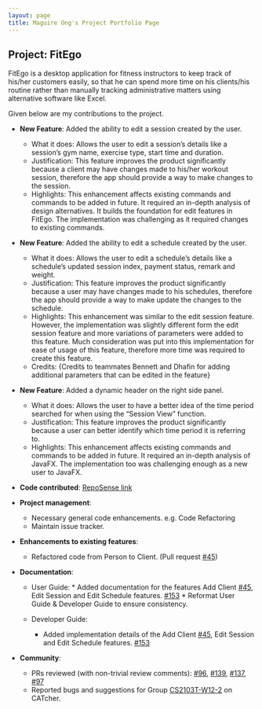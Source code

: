 ```yaml
---
layout: page
title: Maguire Ong's Project Portfolio Page
---
```


## Project: FitEgo

FitEgo is a desktop application for fitness instructors to keep track of his/her customers easily, so that he can spend more time on his clients/his routine rather than manually tracking administrative matters using alternative software like Excel.

Given below are my contributions to the project.

* **New Feature**: Added the ability to edit a session created by the user.
  * What it does: Allows the user to edit a session’s details like a session’s gym name, exercise type, start time and duration.
  * Justification: This feature improves the product significantly because a client may have changes made to his/her workout session, therefore the app should provide a way to make changes to the session.
  * Highlights: This enhancement affects existing commands and commands to be added in future. It required an in-depth analysis of design alternatives.
                It builds the foundation for edit features in FitEgo. The implementation was challenging as it required changes to existing commands.

* **New Feature**: Added the ability to edit a schedule created by the user.
  * What it does: Allows the user to edit a schedule’s details like a schedule’s updated session index, payment status, remark and weight.
  * Justification: This feature improves the product significantly because a user may have changes made to his schedules, therefore the app should provide a way to make update the changes to the schedule.
  * Highlights: This enhancement was similar to the edit session feature. However, the implementation was slightly different form the edit session feature and more variations of parameters were added to this feature. 
                Much consideration was put into this implementation for ease of usage of this feature, therefore more time was required to create this feature.
  * Credits: {Credits to teammates Bennett and Dhafin for adding additional parameters that can be edited in the feature}

<div style="page-break-after: always;"></div>

* **New Feature**: Added a dynamic header on the right side panel.
  * What it does: Allows the user to have a better idea of the time period searched for when using the “Session View” function.
  * Justification: This feature improves the product significantly because a user can better identify which time period it is referring to.
  * Highlights: This enhancement affects existing commands and commands to be added in future. It required an in-depth analysis of JavaFX.
                The implementation too was challenging enough as a new user to JavaFX.

* **Code contributed**: [RepoSense link](https://nus-cs2103-ay2021s1.github.io/tp-dashboard/#breakdown=true&search=maguireong&sort=groupTitle&sortWithin=title&since=2020-08-14&timeframe=commit&mergegroup=&groupSelect=groupByRepos&checkedFileTypes=docs~functional-code~test-code~other&tabOpen=true&tabType=authorship&tabAuthor=maguireong&tabRepo=AY2021S1-CS2103T-T13-3%2Ftp%5Bmaster%5D&authorshipIsMergeGroup=false&authorshipFileTypes=docs~functional-code~test-code)

* **Project management**:
  *	Necessary general code enhancements. e.g. Code Refactoring
  *	Maintain issue tracker.

* **Enhancements to existing features**:
  * Refactored code from Person to Client. (Pull request [\#45](https://github.com/AY2021S1-CS2103T-T13-3/tp/pull/45))

* **Documentation**:
  *	User Guide:
        * Added documentation for the features Add Client [\#45](https://github.com/AY2021S1-CS2103T-T13-3/tp/pull/45), Edit Session and Edit Schedule features. [\#153](https://github.com/AY2021S1-CS2103T-T13-3/tp/pull/153)
        * Reformat User Guide & Developer Guide to ensure consistency.
    
  * Developer Guide:
    * Added implementation details of the Add Client [\#45](https://github.com/AY2021S1-CS2103T-T13-3/tp/pull/45), Edit Session and Edit Schedule features. [\#153](https://github.com/AY2021S1-CS2103T-T13-3/tp/pull/153)

* **Community**:
  * PRs reviewed (with non-trivial review comments): [\#96](https://github.com/AY2021S1-CS2103T-T13-3/tp/pull/96), [\#139](https://github.com/AY2021S1-CS2103T-T13-3/tp/pull/139), 
                                                    [\#137](https://github.com/AY2021S1-CS2103T-T13-3/tp/pull/137), [\#97](https://github.com/AY2021S1-CS2103T-T13-3/tp/pull/97)
  * Reported bugs and suggestions for Group [CS2103T-W12-2](https://ay2021s1-cs2103t-w12-2.github.io/tp/UserGuide.html) on CATcher.
